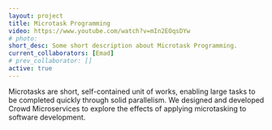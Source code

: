 ```yaml
---
layout: project
title: Microtask Programming
video: https://www.youtube.com/watch?v=mIn2EOqsDYw
# photo: 
short_desc: Some short description about Microtask Programming.
current_collaborators: [Emad]
# prev_collaborator: []
active: true
---
```

Microtasks are short, self-contained unit of works, enabling large tasks to be completed quickly through solid parallelism. We designed and developed Crowd Microservices to explore the effects of applying microtasking to software development.

